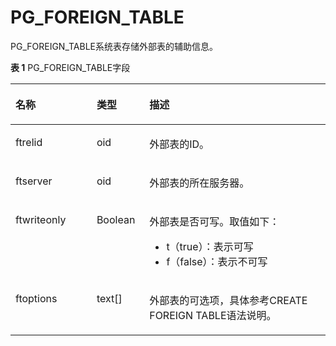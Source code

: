 # PG\_FOREIGN\_TABLE<a name="ZH-CN_TOPIC_0289900920"></a>

PG\_FOREIGN\_TABLE系统表存储外部表的辅助信息。

**表 1**  PG\_FOREIGN\_TABLE字段

<a name="zh-cn_topic_0283137413_zh-cn_topic_0237122292_zh-cn_topic_0059779217_tfb5185284d2d4bea9a1f5cb6cc5497ab"></a>
<table><thead align="left"><tr id="zh-cn_topic_0283137413_zh-cn_topic_0237122292_zh-cn_topic_0059779217_r860bd5fd895a4f9bb76fd0b782310876"><th class="cellrowborder" valign="top" width="25.77%" id="mcps1.2.4.1.1"><p id="zh-cn_topic_0283137413_zh-cn_topic_0237122292_zh-cn_topic_0059779217_a0b3124bdfd9648fdb70795b09656758f"><a name="zh-cn_topic_0283137413_zh-cn_topic_0237122292_zh-cn_topic_0059779217_a0b3124bdfd9648fdb70795b09656758f"></a><a name="zh-cn_topic_0283137413_zh-cn_topic_0237122292_zh-cn_topic_0059779217_a0b3124bdfd9648fdb70795b09656758f"></a>名称</p>
</th>
<th class="cellrowborder" valign="top" width="16.73%" id="mcps1.2.4.1.2"><p id="zh-cn_topic_0283137413_zh-cn_topic_0237122292_zh-cn_topic_0059779217_af254ab584c7b4b94b20ced7d36e10f01"><a name="zh-cn_topic_0283137413_zh-cn_topic_0237122292_zh-cn_topic_0059779217_af254ab584c7b4b94b20ced7d36e10f01"></a><a name="zh-cn_topic_0283137413_zh-cn_topic_0237122292_zh-cn_topic_0059779217_af254ab584c7b4b94b20ced7d36e10f01"></a>类型</p>
</th>
<th class="cellrowborder" valign="top" width="57.49999999999999%" id="mcps1.2.4.1.3"><p id="zh-cn_topic_0283137413_zh-cn_topic_0237122292_zh-cn_topic_0059779217_af2eb00ef8d0d4bb7bd9c1b64078b9a6a"><a name="zh-cn_topic_0283137413_zh-cn_topic_0237122292_zh-cn_topic_0059779217_af2eb00ef8d0d4bb7bd9c1b64078b9a6a"></a><a name="zh-cn_topic_0283137413_zh-cn_topic_0237122292_zh-cn_topic_0059779217_af2eb00ef8d0d4bb7bd9c1b64078b9a6a"></a>描述</p>
</th>
</tr>
</thead>
<tbody><tr id="zh-cn_topic_0283137413_zh-cn_topic_0237122292_zh-cn_topic_0059779217_r22b6ccd16fb042e39802c8d6133617da"><td class="cellrowborder" valign="top" width="25.77%" headers="mcps1.2.4.1.1 "><p id="zh-cn_topic_0283137413_zh-cn_topic_0237122292_zh-cn_topic_0059779217_add92bcc11a26410c8a9253bfa293115a"><a name="zh-cn_topic_0283137413_zh-cn_topic_0237122292_zh-cn_topic_0059779217_add92bcc11a26410c8a9253bfa293115a"></a><a name="zh-cn_topic_0283137413_zh-cn_topic_0237122292_zh-cn_topic_0059779217_add92bcc11a26410c8a9253bfa293115a"></a>ftrelid</p>
</td>
<td class="cellrowborder" valign="top" width="16.73%" headers="mcps1.2.4.1.2 "><p id="zh-cn_topic_0283137413_zh-cn_topic_0237122292_zh-cn_topic_0059779217_a091e7db048ab482d874e5f39e5d4813c"><a name="zh-cn_topic_0283137413_zh-cn_topic_0237122292_zh-cn_topic_0059779217_a091e7db048ab482d874e5f39e5d4813c"></a><a name="zh-cn_topic_0283137413_zh-cn_topic_0237122292_zh-cn_topic_0059779217_a091e7db048ab482d874e5f39e5d4813c"></a>oid</p>
</td>
<td class="cellrowborder" valign="top" width="57.49999999999999%" headers="mcps1.2.4.1.3 "><p id="zh-cn_topic_0283137413_zh-cn_topic_0237122292_zh-cn_topic_0059779217_a909c1d190a22494b93c494ab2ce817f6"><a name="zh-cn_topic_0283137413_zh-cn_topic_0237122292_zh-cn_topic_0059779217_a909c1d190a22494b93c494ab2ce817f6"></a><a name="zh-cn_topic_0283137413_zh-cn_topic_0237122292_zh-cn_topic_0059779217_a909c1d190a22494b93c494ab2ce817f6"></a>外部表的ID。</p>
</td>
</tr>
<tr id="zh-cn_topic_0283137413_zh-cn_topic_0237122292_zh-cn_topic_0059779217_r8e603be14e2140af9393be6d60f3d666"><td class="cellrowborder" valign="top" width="25.77%" headers="mcps1.2.4.1.1 "><p id="zh-cn_topic_0283137413_zh-cn_topic_0237122292_zh-cn_topic_0059779217_a9933ff10363d423f9cc4b0d43fbfe934"><a name="zh-cn_topic_0283137413_zh-cn_topic_0237122292_zh-cn_topic_0059779217_a9933ff10363d423f9cc4b0d43fbfe934"></a><a name="zh-cn_topic_0283137413_zh-cn_topic_0237122292_zh-cn_topic_0059779217_a9933ff10363d423f9cc4b0d43fbfe934"></a>ftserver</p>
</td>
<td class="cellrowborder" valign="top" width="16.73%" headers="mcps1.2.4.1.2 "><p id="zh-cn_topic_0283137413_zh-cn_topic_0237122292_zh-cn_topic_0059779217_af26397ca84474c92bd55653dda584062"><a name="zh-cn_topic_0283137413_zh-cn_topic_0237122292_zh-cn_topic_0059779217_af26397ca84474c92bd55653dda584062"></a><a name="zh-cn_topic_0283137413_zh-cn_topic_0237122292_zh-cn_topic_0059779217_af26397ca84474c92bd55653dda584062"></a>oid</p>
</td>
<td class="cellrowborder" valign="top" width="57.49999999999999%" headers="mcps1.2.4.1.3 "><p id="zh-cn_topic_0283137413_zh-cn_topic_0237122292_zh-cn_topic_0059779217_a166004b0527140c98056bf0831a54e90"><a name="zh-cn_topic_0283137413_zh-cn_topic_0237122292_zh-cn_topic_0059779217_a166004b0527140c98056bf0831a54e90"></a><a name="zh-cn_topic_0283137413_zh-cn_topic_0237122292_zh-cn_topic_0059779217_a166004b0527140c98056bf0831a54e90"></a>外部表的所在服务器。</p>
</td>
</tr>
<tr id="zh-cn_topic_0283137413_zh-cn_topic_0237122292_zh-cn_topic_0059779217_re3f5c17990f64e5a8ed9c05d4b886a6e"><td class="cellrowborder" valign="top" width="25.77%" headers="mcps1.2.4.1.1 "><p id="zh-cn_topic_0283137413_zh-cn_topic_0237122292_zh-cn_topic_0059779217_a37265693b7f944fa88ce57a1c2944959"><a name="zh-cn_topic_0283137413_zh-cn_topic_0237122292_zh-cn_topic_0059779217_a37265693b7f944fa88ce57a1c2944959"></a><a name="zh-cn_topic_0283137413_zh-cn_topic_0237122292_zh-cn_topic_0059779217_a37265693b7f944fa88ce57a1c2944959"></a>ftwriteonly</p>
</td>
<td class="cellrowborder" valign="top" width="16.73%" headers="mcps1.2.4.1.2 "><p id="zh-cn_topic_0283137413_zh-cn_topic_0237122292_zh-cn_topic_0059779217_aa583a46c4e1d477fb25f2a3efe1909c0"><a name="zh-cn_topic_0283137413_zh-cn_topic_0237122292_zh-cn_topic_0059779217_aa583a46c4e1d477fb25f2a3efe1909c0"></a><a name="zh-cn_topic_0283137413_zh-cn_topic_0237122292_zh-cn_topic_0059779217_aa583a46c4e1d477fb25f2a3efe1909c0"></a><span id="zh-cn_topic_0283137413_zh-cn_topic_0237122292_text1928712717273"><a name="zh-cn_topic_0283137413_zh-cn_topic_0237122292_text1928712717273"></a><a name="zh-cn_topic_0283137413_zh-cn_topic_0237122292_text1928712717273"></a>Boolean</span></p>
</td>
<td class="cellrowborder" valign="top" width="57.49999999999999%" headers="mcps1.2.4.1.3 "><p id="zh-cn_topic_0283137413_zh-cn_topic_0237122292_zh-cn_topic_0059779217_aa64db58ff9e84046badaaddf1248cdbf"><a name="zh-cn_topic_0283137413_zh-cn_topic_0237122292_zh-cn_topic_0059779217_aa64db58ff9e84046badaaddf1248cdbf"></a><a name="zh-cn_topic_0283137413_zh-cn_topic_0237122292_zh-cn_topic_0059779217_aa64db58ff9e84046badaaddf1248cdbf"></a>外部表是否可写。取值如下：</p>
<a name="ul648682733219"></a><a name="ul648682733219"></a><ul id="ul648682733219"><li>t（true）：表示可写</li><li>f（false）：表示不可写</li></ul>
</td>
</tr>
<tr id="zh-cn_topic_0283137413_zh-cn_topic_0237122292_zh-cn_topic_0059779217_re17ac77c19d44244bb347cdb45584d96"><td class="cellrowborder" valign="top" width="25.77%" headers="mcps1.2.4.1.1 "><p id="zh-cn_topic_0283137413_zh-cn_topic_0237122292_zh-cn_topic_0059779217_a7817c61331ed431097bd1d56d2370c7b"><a name="zh-cn_topic_0283137413_zh-cn_topic_0237122292_zh-cn_topic_0059779217_a7817c61331ed431097bd1d56d2370c7b"></a><a name="zh-cn_topic_0283137413_zh-cn_topic_0237122292_zh-cn_topic_0059779217_a7817c61331ed431097bd1d56d2370c7b"></a>ftoptions</p>
</td>
<td class="cellrowborder" valign="top" width="16.73%" headers="mcps1.2.4.1.2 "><p id="zh-cn_topic_0283137413_zh-cn_topic_0237122292_zh-cn_topic_0059779217_a0b8acc036100442d83f286f52cdeb587"><a name="zh-cn_topic_0283137413_zh-cn_topic_0237122292_zh-cn_topic_0059779217_a0b8acc036100442d83f286f52cdeb587"></a><a name="zh-cn_topic_0283137413_zh-cn_topic_0237122292_zh-cn_topic_0059779217_a0b8acc036100442d83f286f52cdeb587"></a>text[]</p>
</td>
<td class="cellrowborder" valign="top" width="57.49999999999999%" headers="mcps1.2.4.1.3 "><p id="zh-cn_topic_0283137413_zh-cn_topic_0237122292_zh-cn_topic_0059779217_a0b16f399866c4b0bbdaa322d14c21020"><a name="zh-cn_topic_0283137413_zh-cn_topic_0237122292_zh-cn_topic_0059779217_a0b16f399866c4b0bbdaa322d14c21020"></a><a name="zh-cn_topic_0283137413_zh-cn_topic_0237122292_zh-cn_topic_0059779217_a0b16f399866c4b0bbdaa322d14c21020"></a>外部表的可选项，具体参考CREATE FOREIGN TABLE语法说明。</p>
</td>
</tr>
</tbody>
</table>

